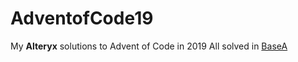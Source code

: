 # AdventofCode19

My **Alteryx** solutions to Advent of Code in 2019
All solved in [BaseA](https://jdunkerley.co.uk/2019/11/29/lets-alteryx-the-advent-of-code-2019/)
